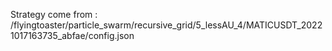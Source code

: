 Strategy come from : /flyingtoaster/particle_swarm/recursive_grid/5_lessAU_4/MATICUSDT_20221017163735_abfae/config.json